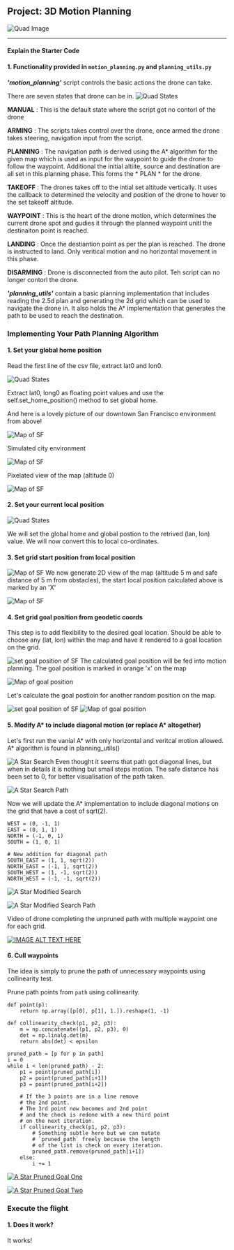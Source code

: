 ## Project: 3D Motion Planning
![Quad Image](./misc/enroute.png)

---

#### Explain the Starter Code

#### 1. Functionality provided in `motion_planning.py` and `planning_utils.py`

***'motion_planning'*** script controls the basic actions the drone can take.

There are seven states that drone can be in.
![Quad States](./misc/states.png)

****MANUAL**** : This is the default state where the script got no contorl of the drone

****ARMING**** : The scripts takes control over the drone, once armed the drone takes steering, navigation input from the script.

****PLANNING**** : The navigation path is derived using the A* algorithm for the given map which is used as input for the waypoint to guide the drone to follow the waypoint. Additional the initial altiite, source and destination are all set in this planning phase. This forms the * PLAN * for the drone.

****TAKEOFF**** : The drones takes off to the intial set altitude vertically. It uses the callback to determined the velocity and position of the drone to hover to the set takeoff altitude.

****WAYPOINT**** : This is the heart of the drone motion, which determines the current drone spot and gudies it through the planned waypoint unitl the destinaiton point is reached.

****LANDING**** : Once the destiantion point as per the plan is reached. The drone is instructed to land. Only veritical motion and no horizontal movement in this phase.

****DISARMING**** : Drone is disconnected from the auto pilot. Teh script can no longer contorl the drone.

***'planning_utils'*** contain a basic planning implementation that includes reading the 2.5d plan and generating the 2d grid which can be used to navigate the drone in. It also holds the A* implementation that generates the path to be used to reach the destination.

### Implementing Your Path Planning Algorithm

#### 1. Set your global home position

Read the first line of the csv file, extract lat0 and lon0.

![Quad States](./misc/get_home_position.png)

Extract lat0,  long0 as floating point values and use the self.set_home_position() method to set global home.

And here is a lovely picture of our downtown San Francisco environment from above!

![Map of SF](./misc/map.png)

Simulated city environment

![Map of SF](./misc/city_map.png)

Pixelated view of the map (altitude 0)

![Map of SF](./misc/dig_city_map.png)

#### 2. Set your current local position

![Quad States](./misc/set_home_position.png)

We will set the global home and global postion to the retrived (lan, lon) value. We will now convert this to local co-ordinates.

#### 3. Set grid start position from local position

![Map of SF](./misc/set_alt_and_safe_dist.png)
We now generate 2D view of the map (altitude 5 m and safe distance of 5 m from obstacles), the start local position calculated above is marked by an 'X'

![Map of SF](./misc/dig_city_map_5.png)

#### 4. Set grid goal position from geodetic coords
This step is to add flexibility to the desired goal location. Should be able to choose any (lat, lon) within the map and have it rendered to a goal location on the grid.

![set goal position of SF](./misc/set_goal_position_1.png)
The calculated goal position will be fed into motion planning. The goal position is marked in orange 'x' on the map

![Map of goal position](./misc/map_goal_position_1.png)

Let's calculate the goal postioin for another random position on the map.

![set goal position of SF](./misc/set_goal_position_2.png)
![Map of goal position](./misc/map_goal_position_2.png)

#### 5. Modify A* to include diagonal motion (or replace A* altogether)

Let's first  run the vanial A* with only horizontal and veritcal motion allowed. A* algorithm is found in planning_utils()

![A Star Search](./misc/a_star_search.png)
Even thought it seems that path got diagonal lines, but when in details it is nothing but smail steps motion. The safe distance has been set to 0, for better visualisation of the path taken.

![A Star Search Path](./misc/a_star_search_path.png)

Now we will update the A* implementation to include diagonal motions on the grid that have a cost of sqrt(2).

    WEST = (0, -1, 1)
    EAST = (0, 1, 1)
    NORTH = (-1, 0, 1)
    SOUTH = (1, 0, 1)

    # New addition for diagonal path
    SOUTH_EAST = (1, 1, sqrt(2))
    NORTH_EAST = (-1, 1, sqrt(2))
    SOUTH_WEST = (1, -1, sqrt(2))
    NORTH_WEST = (-1, -1, sqrt(2))

![A Star Modified Search](./misc/a_star_search_mod.png)

![A Star Modified Search Path](./misc/a_star_search_path_mod.png)

Video of drone completing the unpruned path with multiple waypoint one for each grid.

[![IMAGE ALT TEXT HERE](https://img.youtube.com/vi/MUZstiaI4oE/0.jpg)](https://www.youtube.com/watch?v=MUZstiaI4oE)

#### 6. Cull waypoints 

The idea is simply to prune the path of unnecessary waypoints using collinearity test.

Prune path points from `path` using collinearity.


    def point(p):
        return np.array([p[0], p[1], 1.]).reshape(1, -1)

    def collinearity_check(p1, p2, p3):
        m = np.concatenate((p1, p2, p3), 0)
        det = np.linalg.det(m)
        return abs(det) < epsilon

    pruned_path = [p for p in path]
    i = 0
    while i < len(pruned_path) - 2:
        p1 = point(pruned_path[i])
        p2 = point(pruned_path[i+1])
        p3 = point(pruned_path[i+2])

        # If the 3 points are in a line remove
        # the 2nd point.
        # The 3rd point now becomes and 2nd point
        # and the check is redone with a new third point
        # on the next iteration.
        if collinearity_check(p1, p2, p3):
            # Something subtle here but we can mutate
            # `pruned_path` freely because the length
            # of the list is check on every iteration.
            pruned_path.remove(pruned_path[i+1])
        else:
            i += 1


[![A Star Pruned Goal One](https://img.youtube.com/vi/2ksn3gCaLuM/0.jpg)](https://www.youtube.com/watch?v=2ksn3gCaLuM)

[![A Star Pruned Goal Two](https://img.youtube.com/vi/X1YSSbRBcYA/0.jpg)](https://www.youtube.com/watch?v=X1YSSbRBcYA)

### Execute the flight
#### 1. Does it work?
It works!
